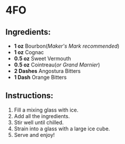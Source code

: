 # 4FO

## Ingredients:
- **1 oz** Bourbon(*Maker's Mark recommended*)  
- **1 oz** Cognac
- **0.5 oz** Sweet Vermouth
- **0.5 oz** Cointreau(*or Grand Marnier*)  
- **2 Dashes** Angostura Bitters
- **1 Dash** Orange Bitters

## Instructions:
1. Fill a mixing glass with ice.  
2. Add all the ingredients.  
3. Stir well until chilled.  
4. Strain into a glass with a large ice cube.  
5. Serve and enjoy!  
